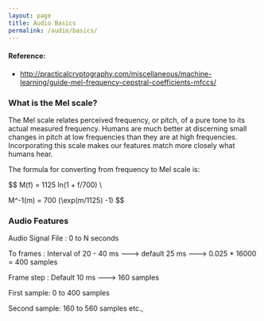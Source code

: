 ```yaml
---
layout: page
title: Audio Basics
permalink: /audio/basics/
---
```


#### Reference:

- http://practicalcryptography.com/miscellaneous/machine-learning/guide-mel-frequency-cepstral-coefficients-mfccs/



### What is the Mel scale?

The Mel scale relates perceived frequency, or pitch,
of a pure tone to its actual measured frequency.
Humans are much better at discerning small changes
in pitch at low frequencies than they are at high frequencies.
Incorporating this scale makes our features match more closely
what humans hear.

The formula for converting from frequency to Mel scale is:

$$
M(f) = 1125 ln(1 + f/700) \\

M^-1(m) = 700 (\exp(m/1125) -1)
$$

### Audio Features

Audio Signal File : 0 to N seconds

To frames : Interval of 20 - 40 ms ---> default 25 ms ---> 0.025 * 16000 = 400 samples

Frame step : Default 10 ms ---> 160 samples

First sample: 0 to 400 samples

Second sample: 160 to 560 samples etc.,